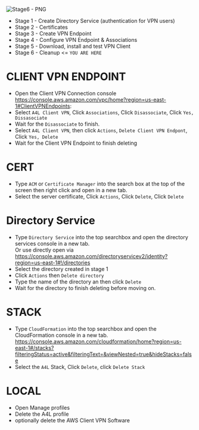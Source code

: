![Stage6 - PNG](https://github.com/acantril/learn-cantrill-io-labs/blob/master/aws-client-vpn/02_LABINSTRUCTIONS/STAGE6.png)

- Stage 1 - Create Directory Service (authentication for VPN users) 
- Stage 2 - Certificates 
- Stage 3 - Create VPN Endpoint 
- Stage 4 - Configure VPN Endpoint & Associations 
- Stage 5 - Download, install and test VPN Client 
- Stage 6 - Cleanup <= `YOU ARE HERE`

# CLIENT VPN ENDPOINT

- Open the Client VPN Connection console https://console.aws.amazon.com/vpc/home?region=us-east-1#ClientVPNEndpoints:
- Select `A4L Client VPN`, Click `Associations`, Click `Disassociate`, Click `Yes, Dissasociate`
- Wait for the `Disassociate` to finish.
- Select `A4L Client VPN`, then click `Actions`, `Delete Client VPN Endpont`, Click `Yes, Delete`
- Wait for the Client VPN Endpoint to finish deleting

# CERT

- Type `ACM` or `Certificate Manager` into the search box at the top of the screen then right click and open in a new tab.
- Select the server certificate, Click `Actions`, Click `Delete`, Click `Delete`

# Directory Service

- Type `Directory Service` into the top searchbox and open the directory services console in a new tab.  
Or use directly open via https://console.aws.amazon.com/directoryservicev2/identity?region=us-east-1#!/directories  
- Select the directory created in stage 1
- Click `Actions` then `Delete directory`
- Type the name of the directory an then click `Delete`
- Wait for the directory to finish deleting before moving on.

# STACK

- Type `CloudFormation` into the top searchbox and open the CloudFormation console in a new tab. https://console.aws.amazon.com/cloudformation/home?region=us-east-1#/stacks?filteringStatus=active&filteringText=&viewNested=true&hideStacks=false  
- Select the `A4L` Stack, Click `Delete`, click `Delete Stack`  

# LOCAL 

- Open Manage profiles
- Delete the A4L profile
- optionally delete the AWS Client VPN Software

